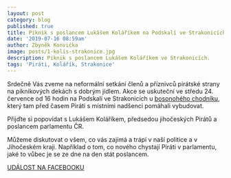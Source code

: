 ```yaml
---
layout: post
category: blog
published: true
title: Piknik s poslancem Lukášem Koláříkem na Podskalí ve Strakonicích
date: '2019-07-16 08:59am'
author: Zbyněk Konvička
image: posts/1-kolis-strakonice.jpg
description: Piknik s poslancem Lukášem Koláříkem ve Strakonicích.
tags: 'Piráti, Kolářík, Strakonice'
---
```

Srdečně Vás zveme na neformální setkání členů a příznivců pirátské strany na piknikových dekách s dobrým jídlem. Akce se uskuteční ve středu 24. července od 16 hodin na Podskalí ve Strakonicích u [bosonohého chodníku](https://jihocesky.pirati.cz/blog/2017/04/18/bosy-chodnik.html), který tam před časem Piráti s místními nadšenci pomáhali vybudovat.

Přijďte si popovídat s Lukášem Koláříkem, předsedou jihočeských Pirátů a poslancem parlamentu ČR.

Můžeme diskutovat o všem, co vás zajímá a trápí v naší politice a v Jihočeském kraji. Například o tom, co nového chystají Piráti v parlamentu, jaké to vůbec je se ze dne na den stát poslancem. 

[UDÁLOST NA FACEBOOKU](https://www.facebook.com/events/329352781286815/)
